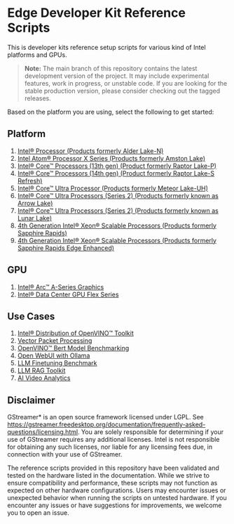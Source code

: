 # Edge Developer Kit Reference Scripts

This is developer kits reference setup scripts for various kind of Intel platforms and GPUs.

> **Note:** The main branch of this repository contains the latest development version of the project. It may include experimental features, work in progress, or unstable code. If you are looking for the stable production version, please consider checking out the tagged releases.

Based on the platform you are using, select the following to get started:

## Platform
1. [Intel® Processor (Products formerly Alder Lake-N)](platforms/atom/adln#intel-processor-products-formerly-alder-lake-n)
2. [Intel Atom® Processor X Series (Products formerly Amston Lake)](platforms/atom/asl#intel-atom-processor-x-series-products-formerly-known-as-amston-lake)
3. [Intel® Core™ Processors (13th gen) (Product formerly Raptor Lake-P)](platforms/core/rpl/rplp#intel-core-processors-products-formerly-raptor-lake-p)
4. [Intel® Core™ Processors (14th gen) (Product formerly Raptor Lake-S Refresh)](platforms/core/rpl/rpls#intel-core-processors-products-formerly-raptor-lake-s)
5. [Intel® Core™ Ultra Processor (Products formerly Meteor Lake-UH)](platforms/coreultra/mtluh#intel-core-ultra-processors-products-formerly-meteor-lake)
6. [Intel® Core™ Ultra Processors (Series 2) (Products formerly known as Arrow Lake)](platforms/coreultra/arluh/README.md#intel-core-ultra-processors-products-formerly-known-as-arrowlake-uh)
7. [Intel® Core™ Ultra Processors (Series 2) (Products formerly known as Lunar Lake)](platforms/coreultra/lnl/README.md#intel-core-ultra-processors-products-formerly-known-as-lunarlake)
8. [4th Generation Intel® Xeon® Scalable Processors (Products formerly Sapphire Rapids)](platforms/xeon/sprsp#4th-generation-intel-xeon-scalable-processors-products-formerly-sapphire-rapids)
9. [4th Generation Intel® Xeon® Scalable Processors (Products formerly Sapphire Rapids Edge Enhanced)](platforms/xeon/spree#4th-generation-intel-xeon-scalable-processors-products-formerly-sapphire-rapids-edge-enhanced)
  
## GPU
1. [Intel® Arc™ A-Series Graphics](gpu/arc/dg2#intel-arc-a-series-graphics-products-formerly-alchemist)
2. [Intel® Data Center GPU Flex Series](gpu/flex/ats#intel-data-center-gpu-flex-series-products-formerly-arctic-sound)

## Use Cases
1. [Intel® Distribution of OpenVINO™ Toolkit](usecases/ai/openvino/README.md)
2. [Vector Packet Processing](usecases/netsec/vpp/README.md)
3. [OpenVINO™ Bert Model Benchmarking](usecases/netsec/openvino-bert/README.md)
4. [Open WebUI with Ollama](usecases/ai/openwebui-ollama/README.md)
5. [LLM Finetuning Benchmark](usecases/ai/finetuning-benchmark/README.md)
6. [LLM RAG Toolkit](usecases/ai/rag-toolkit/README.md)
7. [AI Video Analytics](usecases/ai/ai-video-analytics/README.md)

## Disclaimer
GStreamer* is an open source framework licensed under LGPL. See https://gstreamer.freedesktop.org/documentation/frequently-asked-questions/licensing.html. You are solely responsible for determining if your use of GStreamer requires any additional licenses.  Intel is not responsible for obtaining any such licenses, nor liable for any licensing fees due, in connection with your use of GStreamer.

The reference scripts provided in this repository have been validated and tested on the hardware listed in the documentation. While we strive to ensure compatibility and performance, these scripts may not function as expected on other hardware configurations. Users may encounter issues or unexpected behavior when running the scripts on untested hardware. If you encounter any issues or have suggestions for improvements, we welcome you to open an issue.
